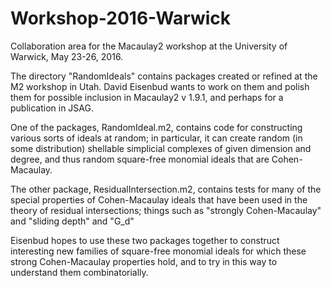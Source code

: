 # Workshop-2016-Warwick
Collaboration area for the Macaulay2 workshop at the University of Warwick, May 23-26, 2016.


The directory "RandomIdeals" contains packages created or refined at the M2 workshop in Utah. David Eisenbud wants to work on them and polish them for possible inclusion in Macaulay2 v 1.9.1, and perhaps for a publication in JSAG.

One of the packages, RandomIdeal.m2, contains code for constructing various sorts of ideals at random; in particular, it can create random (in some distribution) shellable simplicial complexes of given dimension and degree, and thus random square-free monomial ideals that are Cohen-Macaulay.

The other package, ResidualIntersection.m2, contains tests for many of the special properties of Cohen-Macaulay ideals that have been used in the theory of residual intersections; things such as "strongly Cohen-Macaulay" and "sliding depth" and "G_d"

Eisenbud hopes to use these two packages together to construct interesting new families of square-free monomial ideals for which these strong Cohen-Macaulay properties hold, and to try in this way to understand them combinatorially.
